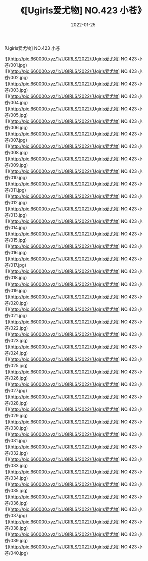 ﻿---
layout: post
title:  《[Ugirls爱尤物] NO.423 小苍》
date:   2022-01-25
img: http://pic.660000.xyz/1:/UGIRLS/2022/[Ugirls爱尤物] NO.423 小苍/000.jpg
categories: [美女, 清纯, 唯美]
---

[Ugirls爱尤物] NO.423 小苍

 ![](http://pic.660000.xyz/1:/UGIRLS/2022/[Ugirls爱尤物] NO.423 小苍/001.jpg) <br>![](http://pic.660000.xyz/1:/UGIRLS/2022/[Ugirls爱尤物] NO.423 小苍/002.jpg) <br>![](http://pic.660000.xyz/1:/UGIRLS/2022/[Ugirls爱尤物] NO.423 小苍/003.jpg) <br>![](http://pic.660000.xyz/1:/UGIRLS/2022/[Ugirls爱尤物] NO.423 小苍/004.jpg) <br>![](http://pic.660000.xyz/1:/UGIRLS/2022/[Ugirls爱尤物] NO.423 小苍/005.jpg) <br>![](http://pic.660000.xyz/1:/UGIRLS/2022/[Ugirls爱尤物] NO.423 小苍/006.jpg) <br>![](http://pic.660000.xyz/1:/UGIRLS/2022/[Ugirls爱尤物] NO.423 小苍/007.jpg) <br>![](http://pic.660000.xyz/1:/UGIRLS/2022/[Ugirls爱尤物] NO.423 小苍/008.jpg) <br>![](http://pic.660000.xyz/1:/UGIRLS/2022/[Ugirls爱尤物] NO.423 小苍/009.jpg) <br>![](http://pic.660000.xyz/1:/UGIRLS/2022/[Ugirls爱尤物] NO.423 小苍/010.jpg) <br>![](http://pic.660000.xyz/1:/UGIRLS/2022/[Ugirls爱尤物] NO.423 小苍/011.jpg) <br>![](http://pic.660000.xyz/1:/UGIRLS/2022/[Ugirls爱尤物] NO.423 小苍/012.jpg) <br>![](http://pic.660000.xyz/1:/UGIRLS/2022/[Ugirls爱尤物] NO.423 小苍/013.jpg) <br>![](http://pic.660000.xyz/1:/UGIRLS/2022/[Ugirls爱尤物] NO.423 小苍/014.jpg) <br>![](http://pic.660000.xyz/1:/UGIRLS/2022/[Ugirls爱尤物] NO.423 小苍/015.jpg) <br>![](http://pic.660000.xyz/1:/UGIRLS/2022/[Ugirls爱尤物] NO.423 小苍/016.jpg) <br>![](http://pic.660000.xyz/1:/UGIRLS/2022/[Ugirls爱尤物] NO.423 小苍/017.jpg) <br>![](http://pic.660000.xyz/1:/UGIRLS/2022/[Ugirls爱尤物] NO.423 小苍/018.jpg) <br>![](http://pic.660000.xyz/1:/UGIRLS/2022/[Ugirls爱尤物] NO.423 小苍/019.jpg) <br>![](http://pic.660000.xyz/1:/UGIRLS/2022/[Ugirls爱尤物] NO.423 小苍/020.jpg) <br>![](http://pic.660000.xyz/1:/UGIRLS/2022/[Ugirls爱尤物] NO.423 小苍/021.jpg) <br>![](http://pic.660000.xyz/1:/UGIRLS/2022/[Ugirls爱尤物] NO.423 小苍/022.jpg) <br>![](http://pic.660000.xyz/1:/UGIRLS/2022/[Ugirls爱尤物] NO.423 小苍/023.jpg) <br>![](http://pic.660000.xyz/1:/UGIRLS/2022/[Ugirls爱尤物] NO.423 小苍/024.jpg) <br>![](http://pic.660000.xyz/1:/UGIRLS/2022/[Ugirls爱尤物] NO.423 小苍/025.jpg) <br>![](http://pic.660000.xyz/1:/UGIRLS/2022/[Ugirls爱尤物] NO.423 小苍/026.jpg) <br>![](http://pic.660000.xyz/1:/UGIRLS/2022/[Ugirls爱尤物] NO.423 小苍/027.jpg) <br>![](http://pic.660000.xyz/1:/UGIRLS/2022/[Ugirls爱尤物] NO.423 小苍/028.jpg) <br>![](http://pic.660000.xyz/1:/UGIRLS/2022/[Ugirls爱尤物] NO.423 小苍/029.jpg) <br>![](http://pic.660000.xyz/1:/UGIRLS/2022/[Ugirls爱尤物] NO.423 小苍/030.jpg) <br>![](http://pic.660000.xyz/1:/UGIRLS/2022/[Ugirls爱尤物] NO.423 小苍/031.jpg) <br>![](http://pic.660000.xyz/1:/UGIRLS/2022/[Ugirls爱尤物] NO.423 小苍/032.jpg) <br>![](http://pic.660000.xyz/1:/UGIRLS/2022/[Ugirls爱尤物] NO.423 小苍/033.jpg) <br>![](http://pic.660000.xyz/1:/UGIRLS/2022/[Ugirls爱尤物] NO.423 小苍/034.jpg) <br>![](http://pic.660000.xyz/1:/UGIRLS/2022/[Ugirls爱尤物] NO.423 小苍/035.jpg) <br>![](http://pic.660000.xyz/1:/UGIRLS/2022/[Ugirls爱尤物] NO.423 小苍/036.jpg) <br>![](http://pic.660000.xyz/1:/UGIRLS/2022/[Ugirls爱尤物] NO.423 小苍/037.jpg) <br>![](http://pic.660000.xyz/1:/UGIRLS/2022/[Ugirls爱尤物] NO.423 小苍/038.jpg) <br>![](http://pic.660000.xyz/1:/UGIRLS/2022/[Ugirls爱尤物] NO.423 小苍/039.jpg) <br>![](http://pic.660000.xyz/1:/UGIRLS/2022/[Ugirls爱尤物] NO.423 小苍/040.jpg) <br>